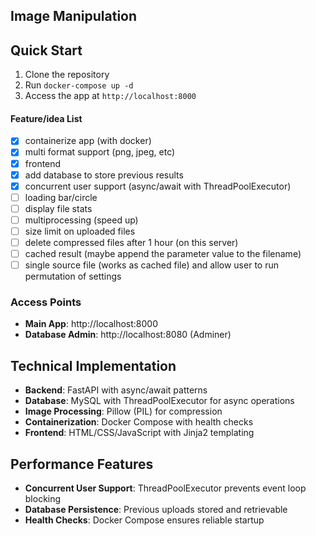 ## Image Manipulation 
## Quick Start

1. Clone the repository
2. Run `docker-compose up -d`
3. Access the app at `http://localhost:8000`

#### Feature/idea List

- [X] containerize app (with docker)
- [X] multi format support (png, jpeg, etc)
- [X] frontend
- [X] add database to store previous results
- [X] concurrent user support (async/await with ThreadPoolExecutor)
- [ ] loading bar/circle
- [ ] display file stats
- [ ] multiprocessing (speed up)
- [ ] size limit on uploaded files
- [ ] delete compressed files after 1 hour (on this server)
- [ ] cached result (maybe append the parameter value to the filename)
- [ ] single source file (works as cached file) and allow user to run permutation of settings

### Access Points
- **Main App**: http://localhost:8000
- **Database Admin**: http://localhost:8080 (Adminer)

## Technical Implementation

- **Backend**: FastAPI with async/await patterns
- **Database**: MySQL with ThreadPoolExecutor for async operations
- **Image Processing**: Pillow (PIL) for compression
- **Containerization**: Docker Compose with health checks
- **Frontend**: HTML/CSS/JavaScript with Jinja2 templating

## Performance Features

- **Concurrent User Support**: ThreadPoolExecutor prevents event loop blocking
- **Database Persistence**: Previous uploads stored and retrievable
- **Health Checks**: Docker Compose ensures reliable startup